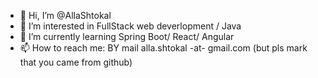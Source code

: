 - 👋 Hi, I’m @AllaShtokal
- 👀 I’m interested in FullStack web deverlopment / Java
- 🌱 I’m currently learning Spring Boot/ React/ Angular
- 📫 How to reach me: BY mail alla.shtokal -at- gmail.com (but pls mark that you came from github)


